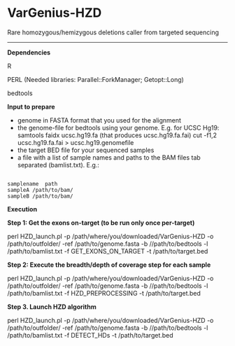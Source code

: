 # VarGenius-HZD

Rare homozygous/hemizygous deletions caller from targeted sequencing

----------------------------------------

**Dependencies**

R

PERL (Needed libraries: Parallel::ForkManager; Getopt::Long)

bedtools


**Input to prepare**

- genome in FASTA format that you used for the alignment
- the genome-file for bedtools using your genome. E.g. for UCSC Hg19:
	samtools faidx ucsc.hg19.fa (that produces ucsc.hg19.fa.fai)
	cut -f1,2  ucsc.hg19.fa.fai > ucsc.hg19.genomefile
- the target BED file for your sequenced samples
- a file with a list of sample names and paths to the BAM files tab separated (bamlist.txt). 
  E.g.:

```

samplename	path
sampleA	/path/to/bam/
sampleB	/path/to/bam/

```
**Execution**

**Step 1: Get the exons on-target (to be run only once per-target)**

perl HZD_launch.pl -p /path/where/you/downloaded/VarGenius-HZD -o /path/to/outfolder/ -ref /path/to/genome.fasta -b //path/to/bedtools -l /path/to/bamlist.txt -f GET\_EXONS\_ON\_TARGET -t /path/to/target.bed

**Step 2: Execute the breadth/depth of coverage step for each sample**

perl HZD_launch.pl -p /path/where/you/downloaded/VarGenius-HZD -o /path/to/outfolder/ -ref /path/to/genome.fasta -b //path/to/bedtools -l /path/to/bamlist.txt -f HZD\_PREPROCESSING -t /path/to/target.bed

**Step 3. Launch HZD algorithm**

perl HZD_launch.pl -p /path/where/you/downloaded/VarGenius-HZD -o /path/to/outfolder/ -ref /path/to/genome.fasta -b //path/to/bedtools -l /path/to/bamlist.txt -f DETECT\_HDs -t /path/to/target.bed



